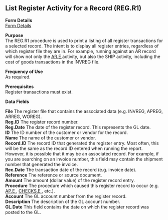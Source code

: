 ##  List Register Activity for a Record (REG.R1)

<PageHeader />

**Form Details**  
[ Form Details ](REG-R1-1/README.md)   

**Purpose**  
The REG.R1 procedure is used to print a listing of all register transactions for a selected record. The intent is to display all register entries, regardless of which register file they are in. For example, running against an AR record will show not only the [ AR.E ](../../../AR-OVERVIEW/AR-ENTRY/AR-E/README.md) activity, but also the SHIP activity, including the cost of goods transactions in the INVREG file. 

**Frequency of Use**  
As required.

**Prerequisites**  
Register transactions must exist.

**Data Fields**

**File** The register file that contains the associated data (e.g. INVREG,
APREG, ARREG, WOREG).  
**Reg.ID** The register record number.  
**Reg.Date** The date of the register record. This represents the GL date.  
**ID** The ID number of the customer or vendor for the record.  
**Name** The name of the customer or vendor.  
**Record.ID** The record ID that generated the register entry. Most often,
this will be the same as the record ID entered when running the report.
However, it is possible that it may be an associated record. For example, if
you are searching on an invoice number, this field may contain the shipment
number that generated the invoice.  
**Rec.Date** The transaction date of the record (e.g. invoice date).  
**Reference** The reference or source document.  
**Amount** The amount (dollar value) of the register record entry.  
**Procedure** The procedure which caused this register record to occur (e.g. [ AP.E ](../../../../rover/AP-OVERVIEW/AP-ENTRY/AP-E/README.md) , [ CHECKS.E ](../../../AP-OVERVIEW/AP-ENTRY/CHECKS-E/README.md) , etc.).   
**Account** The GL account number from the register record.  
**Description** The description of the GL account number.  
**GL.Date** This field contains the date on which the register record was
posted to the GL.  
  
<badge text= "Version 8.10.57" vertical="middle" />

<PageFooter />